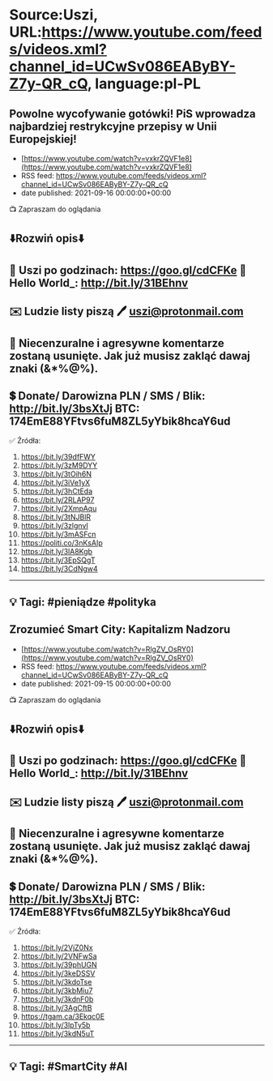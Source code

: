 # Source:Uszi, URL:https://www.youtube.com/feeds/videos.xml?channel_id=UCwSv086EAByBY-Z7y-QR_cQ, language:pl-PL

## Powolne wycofywanie gotówki! PiS wprowadza najbardziej restrykcyjne przepisy w Unii Europejskiej!
 - [https://www.youtube.com/watch?v=vxkrZQVF1e8](https://www.youtube.com/watch?v=vxkrZQVF1e8)
 - RSS feed: https://www.youtube.com/feeds/videos.xml?channel_id=UCwSv086EAByBY-Z7y-QR_cQ
 - date published: 2021-09-16 00:00:00+00:00

📺 Zapraszam do oglądania

⬇️Rozwiń opis⬇️
------------------------------------------------------------
👀 Uszi po godzinach: https://goo.gl/cdCFKe
👀 Hello World_: http://bit.ly/31BEhnv
------------------------------------------------------------
✉️ Ludzie listy piszą 
🖊️ uszi@protonmail.com
------------------------------------------------------------
👺 Niecenzuralne i agresywne komentarze zostaną usunięte.  Jak już musisz zakląć dawaj znaki (&*%@%).
------------------------------------------------------------
💲 Donate/ Darowizna
PLN / SMS / Blik: http://bit.ly/3bsXtJj
BTC: 174EmE88YFtvs6fuM8ZL5yYbik8hcaY6ud
-------------------------------------------------------------
✅ Źródła:
1. https://bit.ly/39dfFWY
2. https://bit.ly/3zM9DYY
3. https://bit.ly/3tOih6N
4. https://bit.ly/3iVe1yX
5. https://bit.ly/3hCtEda
6. https://bit.ly/2RLAP97
7. https://bit.ly/2XmpAqu
8. https://bit.ly/3tNJBlR
9. https://bit.ly/3zlgnvI
10. https://bit.ly/3mASFcn
11. https://politi.co/3nKsAIp
12. https://bit.ly/3lA8Kgb
13. https://bit.ly/3EpSQgT
14. https://bit.ly/3CdNgw4
---------------------------------------------------------------
💡 Tagi: #pieniądze #polityka
--------------------------------------------------------------

## Zrozumieć Smart City: Kapitalizm Nadzoru
 - [https://www.youtube.com/watch?v=RlgZV_OsRY0](https://www.youtube.com/watch?v=RlgZV_OsRY0)
 - RSS feed: https://www.youtube.com/feeds/videos.xml?channel_id=UCwSv086EAByBY-Z7y-QR_cQ
 - date published: 2021-09-15 00:00:00+00:00

📺 Zapraszam do oglądania

⬇️Rozwiń opis⬇️
------------------------------------------------------------
👀 Uszi po godzinach: https://goo.gl/cdCFKe
👀 Hello World_: http://bit.ly/31BEhnv
------------------------------------------------------------
✉️ Ludzie listy piszą 
🖊️ uszi@protonmail.com
------------------------------------------------------------
👺 Niecenzuralne i agresywne komentarze zostaną usunięte.  Jak już musisz zakląć dawaj znaki (&*%@%).
------------------------------------------------------------
💲 Donate/ Darowizna
PLN / SMS / Blik: http://bit.ly/3bsXtJj
BTC: 174EmE88YFtvs6fuM8ZL5yYbik8hcaY6ud
-------------------------------------------------------------
✅ Źródła:
1. https://bit.ly/2VjZ0Nx
2. https://bit.ly/2VNFwSa
3. https://bit.ly/39phUGN
4. https://bit.ly/3keDSSV
5. https://bit.ly/3kdoTse
6. https://bit.ly/3kbMiu7
7. https://bit.ly/3kdnF0b
8. https://bit.ly/3AgCftB
9. https://tgam.ca/3Ekqc0E
10. https://bit.ly/3lpTy5b
11. https://bit.ly/3kdN5uT
---------------------------------------------------------------
💡 Tagi: #SmartCity #AI 
--------------------------------------------------------------

